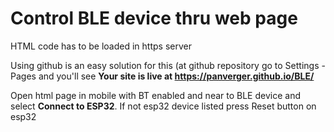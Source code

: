 # Control BLE device thru web page

HTML code has to be loaded in https server

Using github is an easy solution for this (at github repository go to Settings - Pages and you'll see **Your site is live at https://panverger.github.io/BLE/**

Open html page in mobile with BT enabled and near to BLE device and select **Connect to ESP32**. If not esp32 device listed press Reset button on esp32
